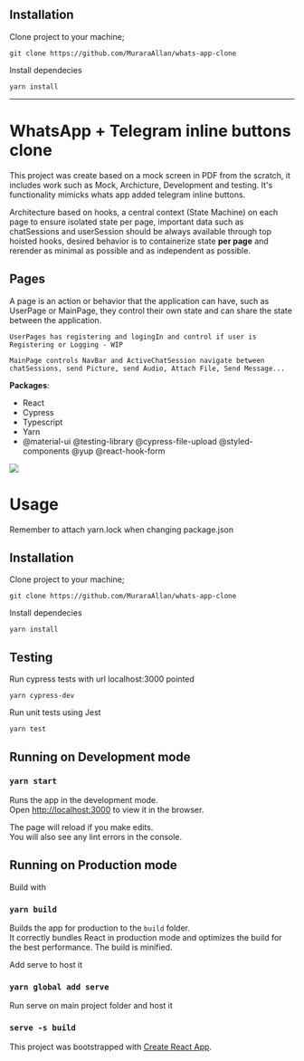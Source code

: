 ## Installation

Clone project to your machine;
```
git clone https://github.com/MuraraAllan/whats-app-clone
```
Install dependecies 
```
yarn install
```
----

# WhatsApp + Telegram inline buttons clone

This project was create based on a mock screen in PDF from the scratch, it includes work such as Mock, Archicture, Development and testing. 
It's functionality mimicks whats app added telegram inline buttons.

Architecture based on hooks, a central context (State Machine) on each page to ensure isolated state per page, important data such as chatSessions and userSession should be always available through top hoisted hooks, desired behavior is to containerize state <b>per page</b> and rerender as minimal as possible and as independent as possible.


## Pages
A page is an action or behavior that the application can have, such as UserPage or MainPage, they control their own state and can share the state between the application. 

``UserPages has registering and logingIn and control if user is Registering or Logging - WIP``

``MainPage controls NavBar and ActiveChatSession navigate between chatSessions, send Picture, send Audio, Attach File, Send Message...``

**Packages**: 
  - React
  - Cypress
  - Typescript
  - Yarn
   - @material-ui @testing-library @cypress-file-upload @styled-components @yup @react-hook-form 


![](https://raw.githubusercontent.com/MuraraAllan/whats-app-clone/Task5/Task2/Task6/public/appImage.png?token=ACBMDFVY5JJF7MDBSYSYAH3AGQKUM)



# Usage

 Remember to attach yarn.lock when changing package.json
 
## Installation

Clone project to your machine;
```
git clone https://github.com/MuraraAllan/whats-app-clone
```
Install dependecies 
```
yarn install
```

## Testing

Run cypress tests with url localhost:3000 pointed 
```
yarn cypress-dev
```

Run unit tests using Jest 
```
yarn test
```

## Running on Development mode
### `yarn start`

Runs the app in the development mode.\
Open [http://localhost:3000](http://localhost:3000) to view it in the browser.

The page will reload if you make edits.\
You will also see any lint errors in the console.

## Running on Production mode
  Build with
### `yarn build`
Builds the app for production to the `build` folder.\
It correctly bundles React in production mode and optimizes the build for the best performance.
The build is minified.

Add serve to host it
### `yarn global add serve`
Run serve on main project folder and host it
### `serve -s build`
 
This project was bootstrapped with [Create React App](https://github.com/facebook/create-react-app).
